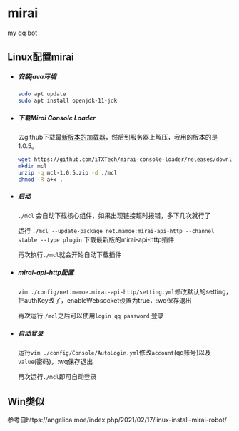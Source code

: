 # mirai

my qq bot

## Linux配置mirai

- ##### 安装java环境

  ```bash
  sudo apt update
  sudo apt install openjdk-11-jdk
  ```

- ##### 下载Mirai Console Loader

  去github下载<a href='https://github.com/iTXTech/mirai-console-loader/releases'>最新版本的加载器</a>，然后到服务器上解压，我用的版本的是1.0.5。

  ```bash
  wget https://github.com/iTXTech/mirai-console-loader/releases/download/v1.0.5/mcl-1.0.5.zip
  mkdir mcl
  unzip -q mcl-1.0.5.zip -d ./mcl
  chmod -R a+x .
  ```

- ##### 启动

  `./mcl` 会自动下载核心组件，如果出现链接超时报错，多下几次就行了

  运行  `./mcl --update-package net.mamoe:mirai-api-http --channel stable --type plugin` 下载最新版的mirai-api-http插件

  再次执行`./mcl`就会开始自动下载插件

- ##### mirai-api-http配置

  `vim ./config/net.mamoe.mirai-api-http/setting.yml`修改默认的setting，把authKey改了，enableWebsocket设置为true，:wq保存退出

  再次运行.`/mcl`之后可以使用`login qq password` 登录

- ##### 自动登录

  运行`vim ./config/Console/AutoLogin.yml`修改`account`(qq账号)以及`value`(密码)，:wq保存退出

  再次运行`./mcl`即可自动登录
  
## Win类似

参考自https://angelica.moe/index.php/2021/02/17/linux-install-mirai-robot/
